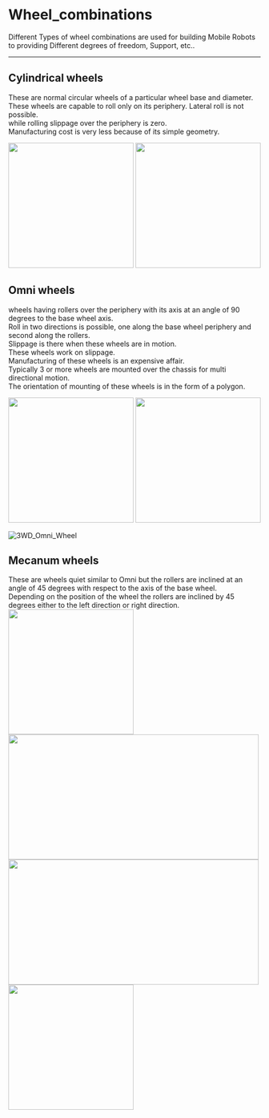 # Wheel_combinations

Different Types of wheel combinations are used for building Mobile Robots to
providing Different degrees of freedom, Support, etc..

-----
## Cylindrical wheels

These are normal circular wheels of a particular wheel base and diameter.</br>
These wheels are capable to roll only on its periphery. Lateral roll is not possible.</br>
while rolling slippage over the periphery is zero. </br>
Manufacturing cost is very less because of its simple geometry.</br>

<img src ="https://user-images.githubusercontent.com/90817926/193019651-dd265e63-a357-4c07-8070-3081c60ac4db.jpg" width="250" height="250"> <img src ="https://user-images.githubusercontent.com/90817926/193019660-ee951828-143e-4637-a59f-f041f9c5e079.jpg" width="250" height="250">

## Omni wheels

wheels having rollers over the periphery with its axis at an angle of 90 degrees to the base wheel axis.</br>
Roll in two directions is possible, one along the base wheel periphery and second along the rollers.</br>
Slippage is there when these wheels are in motion. </br>
These wheels work on slippage.</br>
Manufacturing of these wheels is an expensive affair.</br>
Typically 3 or more wheels are mounted over the chassis for multi directional motion.</br>
The orientation of mounting of these wheels is in the form of a polygon.</br>

<img src ="https://user-images.githubusercontent.com/90817926/193021945-cedcceb0-f06b-4348-8474-16573c6fdbbe.jpg" width="250" height="250"> <img src ="https://user-images.githubusercontent.com/90817926/193021979-fc09b6ca-1845-4084-842e-e7cb19b2312f.jpg" width="250" height="250">

![3WD_Omni_Wheel](https://github.com/The-Kriz/Wheel_combinations/tree/main/3WD_Omni_Wheel)


## Mecanum wheels

These are wheels quiet similar to Omni but the rollers are inclined at an angle of 45 degrees with respect to the axis of the base wheel.</br>
Depending on the position of the wheel the rollers are inclined by 45 degrees either to the left direction or right direction.</br>
<img src ="https://user-images.githubusercontent.com/90817926/193022941-502e38e9-234d-4e68-93d7-2df7a0035cf7.jpg" width="250" height="250"> <img src ="https://user-images.githubusercontent.com/90817926/193023006-23f9309c-02e8-4e99-9aa3-a96cf0ccf48b.png" width="500" height="250"> <img src ="https://user-images.githubusercontent.com/90817926/193023017-dd17d141-a611-4c06-95d5-66ef256d626f.png" width="500" height="250"><img src ="https://user-images.githubusercontent.com/90817926/193023023-e10ea16d-0779-44d7-9eaf-238b8540472c.png" width="250" height="250">

